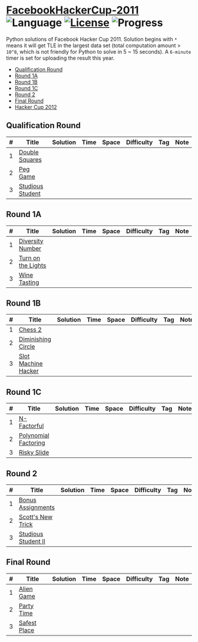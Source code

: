 # [FacebookHackerCup-2011](https://www.facebook.com/hackercup/past_rounds/) ![Language](https://img.shields.io/badge/language-Python-orange.svg) [![License](https://img.shields.io/badge/license-CC%203.0-blue.svg)](https://creativecommons.org/licenses/by-nc/3.0/) ![Progress](https://img.shields.io/badge/progress-0%20%2F%2018-ff69b4.svg)

Python solutions of Facebook Hacker Cup 2011. Solution begins with `*` means it will get TLE in the largest data set (total computation amount > `10^8`, which is not friendly for Python to solve in 5 ~ 15 seconds). A `6-minute` timer is set for uploading the result this year.

* [Qualification Round](https://github.com/kamyu104/FacebookHackerCup-2011#qualification-round)
* [Round 1A](https://github.com/kamyu104/FacebookHackerCup-2011#round-1a)
* [Round 1B](https://github.com/kamyu104/FacebookHackerCup-2011#round-1b)
* [Round 1C](https://github.com/kamyu104/FacebookHackerCup-2011#round-1c)
* [Round 2](https://github.com/kamyu104/FacebookHackerCup-2011#round-2)
* [Final Round](https://github.com/kamyu104/FacebookHackerCup-2011#final-round)
* [Hacker Cup 2012](https://github.com/kamyu104/FacebookHackerCup-2012)

## Qualification Round
| # | Title | Solution | Time | Space | Difficulty | Tag | Note |
|---| ----- | -------- | ---- | ----- | ---------- | --- | ---- |
| 1 | [Double Squares](https://www.facebook.com/hackercup/problem/112921602098268/) | | | | | | |
| 2 | [Peg Game](https://www.facebook.com/hackercup/problem/157960964217186/) | | | | | | |
| 3 | [Studious Student](https://www.facebook.com/hackercup/problem/188558297823727/) | | | | | | |

## Round 1A
| # | Title | Solution | Time | Space | Difficulty | Tag | Note |
|---| ----- | -------- | ---- | ----- | ---------- | --- | ---- |
| 1 | [Diversity Number](https://www.facebook.com/hackercup/problem/127561170642475/) | | | | | | |
| 2 | [Turn on the Lights](https://www.facebook.com/hackercup/problem/158877957461506/) | | | | | | |
| 3 | [Wine Tasting](https://www.facebook.com/hackercup/problem/100623926681599/) | | | | | | |

## Round 1B
| # | Title | Solution | Time | Space | Difficulty | Tag | Note |
|---| ----- | -------- | ---- | ----- | ---------- | --- | ---- |
| 1 | [Chess 2](https://www.facebook.com/hackercup/scoreboard/167482453296629/?filter=everyone) | | | | | | |
| 2 | [Diminishing Circle](https://www.facebook.com/hackercup/problem/145264445532318/) | | | | | | |
| 3 | [Slot Machine Hacker](https://www.facebook.com/hackercup/problem/102490243159137/) | | | | | | |

## Round 1C
| # | Title | Solution | Time | Space | Difficulty | Tag | Note |
|---| ----- | -------- | ---- | ----- | ---------- | --- | ---- |
| 1 | [N-Factorful](https://www.facebook.com/hackercup/problem/172875359424547/) | | | | | | |
| 2 | [Polynomial Factoring](https://www.facebook.com/hackercup/problem/157714037613443/) | | | | | | |
| 3 | [Risky Slide](https://www.facebook.com/hackercup/problem/185328794823941/) | | | | | | |

## Round 2
| # | Title | Solution | Time | Space | Difficulty | Tag | Note |
|---| ----- | -------- | ---- | ----- | ---------- | --- | ---- |
| 1 | [Bonus Assignments](https://www.facebook.com/hackercup/problem/143461485714593/) | | | | | | |
| 2 | [Scott's New Trick](https://www.facebook.com/hackercup/problem/134500253280699/) | | | | | | |
| 3 | [Studious Student II](https://www.facebook.com/hackercup/problem/136283916434483/) | | | | | | |

## Final Round
| # | Title | Solution | Time | Space | Difficulty | Tag | Note |
|---| ----- | -------- | ---- | ----- | ---------- | --- | ---- |
| 1 | [Alien Game](https://www.facebook.com/hackercup/problem/138120872919608/) | | | | | | |
| 2 | [Party Time](https://www.facebook.com/hackercup/problem/198773576808963/) | | | | | | |
| 3 | [Safest Place](https://www.facebook.com/hackercup/problem/164535313595986/) | | | | | | |
